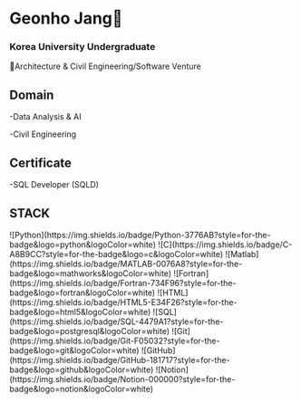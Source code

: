 <h1>Geonho Jang👋</h1>

<h3>Korea University Undergraduate</h3>
🌇Architecture & Civil Engineering/Software Venture

<h2>Domain</h2>
-Data Analysis & AI

-Civil Engineering

<h2>Certificate</h2>
-SQL Developer (SQLD)

<h2>STACK</h2>
![Python](https://img.shields.io/badge/Python-3776AB?style=for-the-badge&logo=python&logoColor=white)  
  ![C](https://img.shields.io/badge/C-A8B9CC?style=for-the-badge&logo=c&logoColor=white)  
  ![Matlab](https://img.shields.io/badge/MATLAB-0076A8?style=for-the-badge&logo=mathworks&logoColor=white)  
  ![Fortran](https://img.shields.io/badge/Fortran-734F96?style=for-the-badge&logo=fortran&logoColor=white)  
  ![HTML](https://img.shields.io/badge/HTML5-E34F26?style=for-the-badge&logo=html5&logoColor=white)  
  ![SQL](https://img.shields.io/badge/SQL-4479A1?style=for-the-badge&logo=postgresql&logoColor=white)  
  ![Git](https://img.shields.io/badge/Git-F05032?style=for-the-badge&logo=git&logoColor=white)  
  ![GitHub](https://img.shields.io/badge/GitHub-181717?style=for-the-badge&logo=github&logoColor=white)  
  ![Notion](https://img.shields.io/badge/Notion-000000?style=for-the-badge&logo=notion&logoColor=white)  




<!---
geonhoted/geonhoted is a ✨ special ✨ repository because its `README.md` (this file) appears on your GitHub profile.
You can click the Preview link to take a look at your changes.
--->
